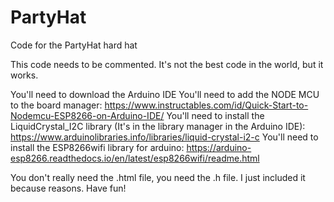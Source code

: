 # PartyHat
Code for the PartyHat hard hat

This code needs to be commented. It's not the best code in the world, but it works.

You'll need to download the Arduino IDE
You'll need to add the NODE MCU to the board manager:
  https://www.instructables.com/id/Quick-Start-to-Nodemcu-ESP8266-on-Arduino-IDE/
You'll need to install the LiquidCrystal_I2C library (It's in the library manager in the Arduino IDE):
  https://www.arduinolibraries.info/libraries/liquid-crystal-i2-c
You'll need to install the ESP8266wifi library for arduino:
  https://arduino-esp8266.readthedocs.io/en/latest/esp8266wifi/readme.html
  
You don't really need the .html file, you need the .h file.  I just included it because reasons.
Have fun!
